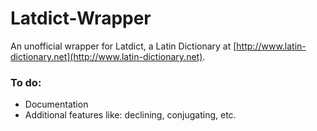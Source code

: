# Latdict-Wrapper
An unofficial wrapper for Latdict, a Latin Dictionary at [http://www.latin-dictionary.net](http://www.latin-dictionary.net).
### To do:
* Documentation
* Additional features like: declining, conjugating, etc.

